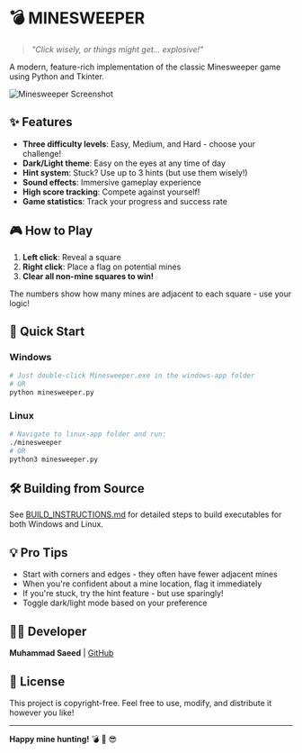 # 💣 MINESWEEPER

> *"Click wisely, or things might get... explosive!"*

A modern, feature-rich implementation of the classic Minesweeper game using Python and Tkinter.

![Minesweeper Screenshot](https://github.com/Medjai229/minesweeper/assets/144639977/ef9f86e1-9580-40e6-afd6-c76bdde9d3f8)

## ✨ Features

- **Three difficulty levels**: Easy, Medium, and Hard - choose your challenge!
- **Dark/Light theme**: Easy on the eyes at any time of day
- **Hint system**: Stuck? Use up to 3 hints (but use them wisely!)
- **Sound effects**: Immersive gameplay experience
- **High score tracking**: Compete against yourself!
- **Game statistics**: Track your progress and success rate

## 🎮 How to Play

1. **Left click**: Reveal a square
2. **Right click**: Place a flag on potential mines
3. **Clear all non-mine squares to win!**

The numbers show how many mines are adjacent to each square - use your logic!

## 🚀 Quick Start

### Windows
```bash
# Just double-click Minesweeper.exe in the windows-app folder
# OR
python minesweeper.py
```

### Linux
```bash
# Navigate to linux-app folder and run:
./minesweeper
# OR
python3 minesweeper.py
```

## 🛠️ Building from Source

See [BUILD_INSTRUCTIONS.md](BUILD_INSTRUCTIONS.md) for detailed steps to build executables for both Windows and Linux.

## 💡 Pro Tips

- Start with corners and edges - they often have fewer adjacent mines
- When you're confident about a mine location, flag it immediately
- If you're stuck, try the hint feature - but use sparingly!
- Toggle dark/light mode based on your preference

## 👨‍💻 Developer

**Muhammad Saeed** | [GitHub](https://github.com/mid0o)

## 📄 License

This project is copyright-free. Feel free to use, modify, and distribute it however you like!

---

**Happy mine hunting!** 💣 🚩 😎


